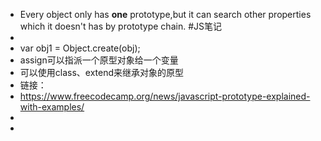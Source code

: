- Every object only has **one** prototype,but it can search other properties which it doesn't has  by prototype chain. #JS笔记
-
- var obj1 = Object.create(obj);
- assign可以指派一个原型对象给一个变量
- 可以使用class、extend来继承对象的原型
- 链接：
- https://www.freecodecamp.org/news/javascript-prototype-explained-with-examples/
-
-